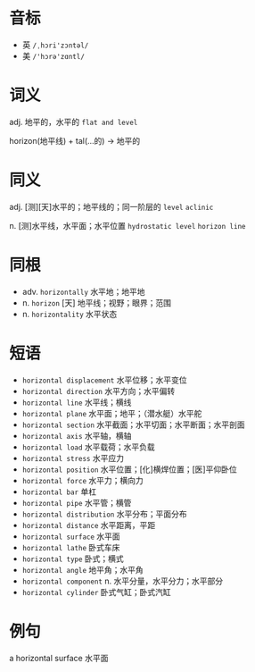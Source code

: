 # 音标

- 英 `/ˌhɔri'zɔntəl/`
- 美 `/'hɔrə'zɑntl/`

# 词义

adj. 地平的，水平的
`flat and level`



horizon(地平线) + tal(…的) → 地平的

# 同义

adj. [测][天]水平的；地平线的；同一阶层的
`level` `aclinic`

n. [测]水平线，水平面；水平位置
`hydrostatic level` `horizon line`

# 同根

- adv. `horizontally` 水平地；地平地
- n. `horizon` [天] 地平线；视野；眼界；范围
- n. `horizontality` 水平状态

# 短语

- `horizontal displacement` 水平位移；水平变位
- `horizontal direction` 水平方向；水平偏转
- `horizontal line` 水平线；横线
- `horizontal plane` 水平面；地平；（潜水艇）水平舵
- `horizontal section` 水平截面；水平切面；水平断面；水平剖面
- `horizontal axis` 水平轴，横轴
- `horizontal load` 水平载荷；水平负载
- `horizontal stress` 水平应力
- `horizontal position` 水平位置；[化]横焊位置；[医]平仰卧位
- `horizontal force` 水平力；横向力
- `horizontal bar` 单杠
- `horizontal pipe` 水平管；横管
- `horizontal distribution` 水平分布；平面分布
- `horizontal distance` 水平距离，平距
- `horizontal surface` 水平面
- `horizontal lathe` 卧式车床
- `horizontal type` 卧式；横式
- `horizontal angle` 地平角；水平角
- `horizontal component` n. 水平分量，水平分力；水平部分
- `horizontal cylinder` 卧式气缸；卧式汽缸

# 例句

a horizontal surface
水平面


